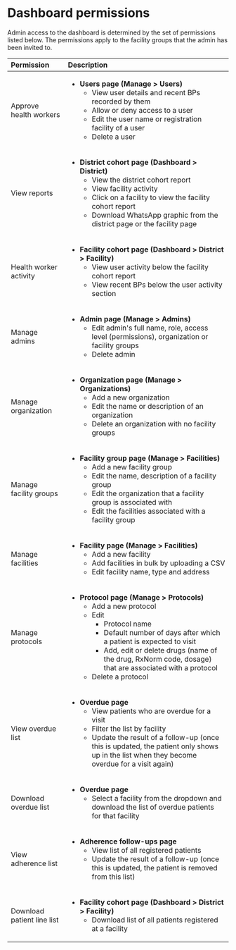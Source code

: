 # Dashboard permissions

Admin access to the dashboard is determined by the set of permissions listed below. The permissions apply to the facility groups that the admin has been invited to.

<table>
  <thead>
    <tr>
      <th style="text-align:left">Permission</th>
      <th style="text-align:left">Description</th>
    </tr>
  </thead>
  <tbody>
    <tr>
      <td style="text-align:left">Approve health workers</td>
      <td style="text-align:left">
        <ul>
          <li><b>Users page (Manage &gt; Users)</b>
            <ul>
              <li>View user details and recent BPs recorded by them</li>
              <li>Allow or deny access to a user</li>
              <li>Edit the user name or registration facility of a user</li>
              <li>Delete a user</li>
            </ul>
          </li>
        </ul>
      </td>
    </tr>
    <tr>
      <td style="text-align:left">View reports</td>
      <td style="text-align:left">
        <ul>
          <li><b>District cohort page (Dashboard &gt; District)</b>
            <ul>
              <li>View the district cohort report</li>
              <li>View facility activity</li>
              <li>Click on a facility to view the facility cohort report</li>
              <li>Download WhatsApp graphic from the district page or the facility page</li>
            </ul>
          </li>
        </ul>
      </td>
    </tr>
    <tr>
      <td style="text-align:left">Health worker activity</td>
      <td style="text-align:left">
        <ul>
          <li><b>Facility cohort page (Dashboard &gt; District &gt; Facility)</b>
            <ul>
              <li>View user activity below the facility cohort report</li>
              <li>View recent BPs below the user activity section</li>
            </ul>
          </li>
        </ul>
      </td>
    </tr>
    <tr>
      <td style="text-align:left">Manage admins</td>
      <td style="text-align:left">
        <ul>
          <li><b>Admin page (Manage &gt; Admins)</b>
            <ul>
              <li>Edit admin&apos;s full name, role, access level (permissions), organization
                or facility groups</li>
              <li>Delete admin</li>
            </ul>
          </li>
        </ul>
      </td>
    </tr>
    <tr>
      <td style="text-align:left">Manage organization</td>
      <td style="text-align:left">
        <ul>
          <li><b>Organization page (Manage &gt; Organizations)</b>
            <ul>
              <li>Add a new organization</li>
              <li>Edit the name or description of an organization</li>
              <li>Delete an organization with no facility groups</li>
            </ul>
          </li>
        </ul>
      </td>
    </tr>
    <tr>
      <td style="text-align:left">Manage facility groups</td>
      <td style="text-align:left">
        <ul>
          <li><b>Facility group page (Manage &gt; Facilities)</b>
            <ul>
              <li>Add a new facility group</li>
              <li>Edit the name, description of a facility group</li>
              <li>Edit the organization that a facility group is associated with</li>
              <li>Edit the facilities associated with a facility group</li>
            </ul>
          </li>
        </ul>
      </td>
    </tr>
    <tr>
      <td style="text-align:left">Manage facilities</td>
      <td style="text-align:left">
        <ul>
          <li><b>Facility page (Manage &gt; Facilities)</b>
            <ul>
              <li>Add a new facility</li>
              <li>Add facilities in bulk by uploading a CSV</li>
              <li>Edit facility name, type and address</li>
            </ul>
          </li>
        </ul>
      </td>
    </tr>
    <tr>
      <td style="text-align:left">Manage protocols</td>
      <td style="text-align:left">
        <ul>
          <li><b>Protocol page (Manage &gt; Protocols)</b>
            <ul>
              <li>Add a new protocol</li>
              <li>Edit
                <ul>
                  <li>Protocol name</li>
                  <li>Default number of days after which a patient is expected to visit</li>
                  <li>Add, edit or delete drugs (name of the drug, RxNorm code, dosage) that
                    are associated with a protocol</li>
                </ul>
              </li>
              <li>Delete a protocol</li>
            </ul>
          </li>
        </ul>
      </td>
    </tr>
    <tr>
      <td style="text-align:left">View overdue list</td>
      <td style="text-align:left">
        <ul>
          <li><b>Overdue page</b>
            <ul>
              <li>View patients who are overdue for a visit</li>
              <li>Filter the list by facility</li>
              <li>Update the result of a follow-up (once this is updated, the patient only
                shows up in the list when they become overdue for a visit again)</li>
            </ul>
          </li>
        </ul>
      </td>
    </tr>
    <tr>
      <td style="text-align:left">Download overdue list</td>
      <td style="text-align:left">
        <p></p>
        <ul>
          <li><b>Overdue page</b>
            <ul>
              <li>Select a facility from the dropdown and download the list of overdue patients
                for that facility</li>
            </ul>
          </li>
        </ul>
      </td>
    </tr>
    <tr>
      <td style="text-align:left">View adherence list</td>
      <td style="text-align:left">
        <ul>
          <li><b>Adherence follow-ups page</b>
            <ul>
              <li>View list of all registered patients</li>
              <li>Update the result of a follow-up (once this is updated, the patient is
                removed from this list)</li>
            </ul>
          </li>
        </ul>
      </td>
    </tr>
    <tr>
      <td style="text-align:left">Download patient line list</td>
      <td style="text-align:left">
        <ul>
          <li><b>Facility cohort page (Dashboard &gt; District &gt; Facility)</b>
            <ul>
              <li>Download list of all patients registered at a facility</li>
            </ul>
          </li>
        </ul>
      </td>
    </tr>
  </tbody>
</table>